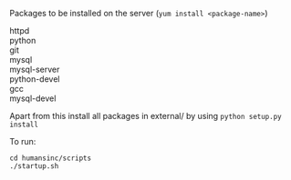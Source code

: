 Packages to be installed on the server (`yum install <package-name>`)

httpd  
python  
git  
mysql  
mysql-server    
python-devel  
gcc  
mysql-devel  

Apart from this install all packages in external/ by using `python setup.py install`

To run:

    cd humansinc/scripts
    ./startup.sh

